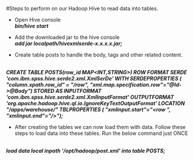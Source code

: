 #Steps to perform on our Hadoop Hive to read data into tables.

* Open Hive console
<br>***bin/hive start***

* Add the downloaded jar to the hive console
<br>***add jar localpath/hivexmlserde-x.x.x.x.jar;*** 

* Create table posts to handle the body, tags and other related content.

<br>***CREATE TABLE POSTS(row_id MAP<INT,STRING>)
ROW FORMAT SERDE 'com.ibm.spss.hive.serde2.xml.XmlSerDe'
WITH SERDEPROPERTIES (
"column.xpath.row_id" = "/row",
"xml.map.specification.row"="@Id->@Body")
STORED AS
INPUTFORMAT 'com.ibm.spss.hive.serde2.xml.XmlInputFormat'
OUTPUTFORMAT 'org.apache.hadoop.hive.ql.io.IgnoreKeyTextOutputFormat'
LOCATION "/apps/warehouse/"
TBLPROPERTIES (
"xmlinput.start"="<row ", 
"xmlinput.end"="/>");***<br>

* After creating the tables we can now load them with data. Follow these steps to load data into these tables. Run the below command just ONCE

<br>***load data local inpath '/opt/hadoop/post.xml' into table POSTS;***
